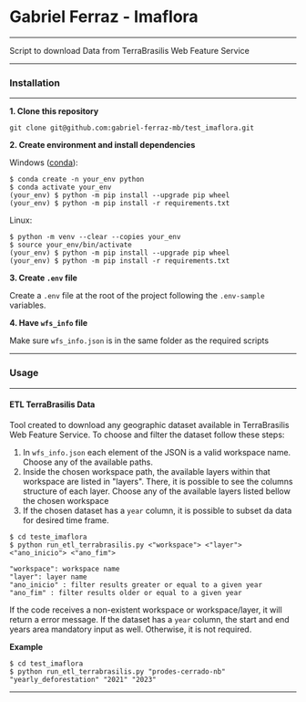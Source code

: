 # Gabriel Ferraz - Imaflora
---

Script to download Data from TerraBrasilis Web Feature Service

---
### Installation
---

__1. Clone this repository__
```
git clone git@github.com:gabriel-ferraz-mb/test_imaflora.git
```

__2. Create environment and install dependencies__

Windows ([conda](https://docs.conda.io/projects/conda/en/latest/user-guide/install/windows.html)):
```
$ conda create -n your_env python
$ conda activate your_env
(your_env) $ python -m pip install --upgrade pip wheel
(your_env) $ python -m pip install -r requirements.txt
```

Linux:
```
$ python -m venv --clear --copies your_env
$ source your_env/bin/activate
(your_env) $ python -m pip install --upgrade pip wheel
(your_env) $ python -m pip install -r requirements.txt
```

__3. Create `.env` file__

Create a `.env` file at the root of the project following the `.env-sample` variables.

__4. Have `wfs_info` file__

Make sure `wfs_info.json` is in the same folder as the required scripts

---
### Usage
---

#### ETL TerraBrasilis Data

Tool created to download any geographic dataset available in TerraBrasilis Web Feature Service. To choose and filter the dataset follow these steps:

1. In `wfs_info.json` each element of the JSON is a valid workspace name. Choose any of the available paths.
2. Inside the chosen workspace path, the available layers within that workspace are listed in "layers".
   There, it is possible to see the columns structure of each layer. Choose any of the available layers listed bellow the chosen workspace
3. If the chosen dataset has a `year` column, it is possible to subset da data for desired time frame.

```
$ cd teste_imaflora
$ python run_etl_terrabrasilis.py <"workspace"> <"layer"> <"ano_inicio"> <"ano_fim">

"workspace": workspace name
"layer": layer name
"ano_inicio" : filter results greater or equal to a given year
"ano_fim" : filter results older or equal to a given year
```

If the code receives a non-existent workspace or workspace/layer, it will return a error message.
If the dataset has a `year` column, the start and end years area mandatory input as well. Otherwise, it is not required.

__Example__
```
$ cd test_imaflora
$ python run_etl_terrabrasilis.py "prodes-cerrado-nb" "yearly_deforestation" "2021" "2023"
```
---
